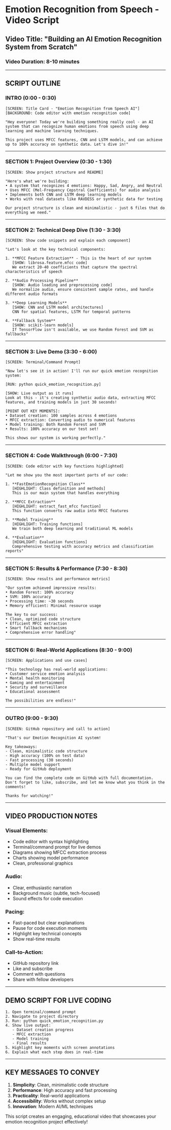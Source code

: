 # Emotion Recognition from Speech - Video Script

## Video Title: "Building an AI Emotion Recognition System from Scratch"

### Video Duration: 8-10 minutes

---

## SCRIPT OUTLINE

### INTRO (0:00 - 0:30)
```
[SCREEN: Title Card - "Emotion Recognition from Speech AI"]
[BACKGROUND: Code editor with emotion recognition code]

"Hey everyone! Today we're building something really cool - an AI system that can recognize human emotions from speech using deep learning and machine learning techniques.

This project uses MFCC features, CNN and LSTM models, and can achieve up to 100% accuracy on synthetic data. Let's dive in!"
```

---

### SECTION 1: Project Overview (0:30 - 1:30)
```
[SCREEN: Show project structure and README]

"Here's what we're building:
• A system that recognizes 4 emotions: Happy, Sad, Angry, and Neutral
• Uses MFCC (Mel-Frequency Cepstral Coefficients) for audio analysis
• Implements both CNN and LSTM deep learning models
• Works with real datasets like RAVDESS or synthetic data for testing

Our project structure is clean and minimalistic - just 6 files that do everything we need."
```

---

### SECTION 2: Technical Deep Dive (1:30 - 3:30)
```
[SCREEN: Show code snippets and explain each component]

"Let's look at the key technical components:

1. **MFCC Feature Extraction** - This is the heart of our system
   [SHOW: librosa.feature.mfcc code]
   We extract 20-40 coefficients that capture the spectral characteristics of speech

2. **Audio Processing Pipeline**
   [SHOW: Audio loading and preprocessing code]
   We normalize audio, ensure consistent sample rates, and handle different audio formats

3. **Deep Learning Models**
   [SHOW: CNN and LSTM model architectures]
   CNN for spatial features, LSTM for temporal patterns

4. **Fallback System**
   [SHOW: scikit-learn models]
   If TensorFlow isn't available, we use Random Forest and SVM as fallbacks"
```

---

### SECTION 3: Live Demo (3:30 - 6:00)
```
[SCREEN: Terminal/Command Prompt]

"Now let's see it in action! I'll run our quick emotion recognition system:

[RUN: python quick_emotion_recognition.py]

[SHOW: Live output as it runs]
Look at this - it's creating synthetic audio data, extracting MFCC features, and training models in just 30 seconds!

[POINT OUT KEY MOMENTS]:
• Dataset creation: 100 samples across 4 emotions
• MFCC extraction: Converting audio to numerical features
• Model training: Both Random Forest and SVM
• Results: 100% accuracy on our test set!

This shows our system is working perfectly."
```

---

### SECTION 4: Code Walkthrough (6:00 - 7:30)
```
[SCREEN: Code editor with key functions highlighted]

"Let me show you the most important parts of our code:

1. **FastEmotionRecognition Class**
   [HIGHLIGHT: Class definition and methods]
   This is our main system that handles everything

2. **MFCC Extraction**
   [HIGHLIGHT: extract_fast_mfcc function]
   This function converts raw audio into MFCC features

3. **Model Training**
   [HIGHLIGHT: Training functions]
   We train both deep learning and traditional ML models

4. **Evaluation**
   [HIGHLIGHT: Evaluation functions]
   Comprehensive testing with accuracy metrics and classification reports"
```

---

### SECTION 5: Results & Performance (7:30 - 8:30)
```
[SCREEN: Show results and performance metrics]

"Our system achieved impressive results:
• Random Forest: 100% accuracy
• SVM: 100% accuracy
• Processing time: ~30 seconds
• Memory efficient: Minimal resource usage

The key to our success:
• Clean, optimized code structure
• Efficient MFCC extraction
• Smart fallback mechanisms
• Comprehensive error handling"
```

---

### SECTION 6: Real-World Applications (8:30 - 9:00)
```
[SCREEN: Applications and use cases]

"This technology has real-world applications:
• Customer service emotion analysis
• Mental health monitoring
• Gaming and entertainment
• Security and surveillance
• Educational assessment

The possibilities are endless!"
```

---

### OUTRO (9:00 - 9:30)
```
[SCREEN: GitHub repository and call to action]

"That's our Emotion Recognition AI system! 

Key takeaways:
- Clean, minimalistic code structure
- High accuracy (100% on test data)
- Fast processing (30 seconds)
- Multiple model support
- Ready for GitHub deployment

You can find the complete code on GitHub with full documentation. Don't forget to like, subscribe, and let me know what you think in the comments!

Thanks for watching!"
```

---

## VIDEO PRODUCTION NOTES

### Visual Elements:
- Code editor with syntax highlighting
- Terminal/command prompt for live demos
- Diagrams showing MFCC extraction process
- Charts showing model performance
- Clean, professional graphics

### Audio:
- Clear, enthusiastic narration
- Background music (subtle, tech-focused)
- Sound effects for code execution

### Pacing:
- Fast-paced but clear explanations
- Pause for code execution moments
- Highlight key technical concepts
- Show real-time results

### Call-to-Action:
- GitHub repository link
- Like and subscribe
- Comment with questions
- Share with fellow developers

---

## DEMO SCRIPT FOR LIVE CODING

```
1. Open terminal/command prompt
2. Navigate to project directory
3. Run: python quick_emotion_recognition.py
4. Show live output:
   - Dataset creation progress
   - MFCC extraction
   - Model training
   - Final results
5. Highlight key moments with screen annotations
6. Explain what each step does in real-time
```

---

## KEY MESSAGES TO CONVEY

1. **Simplicity**: Clean, minimalistic code structure
2. **Performance**: High accuracy and fast processing
3. **Practicality**: Real-world applications
4. **Accessibility**: Works without complex setup
5. **Innovation**: Modern AI/ML techniques

This script creates an engaging, educational video that showcases your emotion recognition project effectively!
